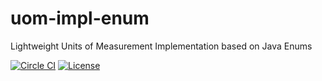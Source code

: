 uom-impl-enum
==============

Lightweight Units of Measurement Implementation based on Java Enums

[![Circle CI](https://circleci.com/gh/unitsofmeasurement/uom-impl-enum.svg?style=svg)](https://circleci.com/gh/unitsofmeasurement/uom-impl-enum) 
[![License](http://img.shields.io/badge/license-BSD3-blue.svg?style=flat)](http://opensource.org/licenses/BSD-3-Clause) 

